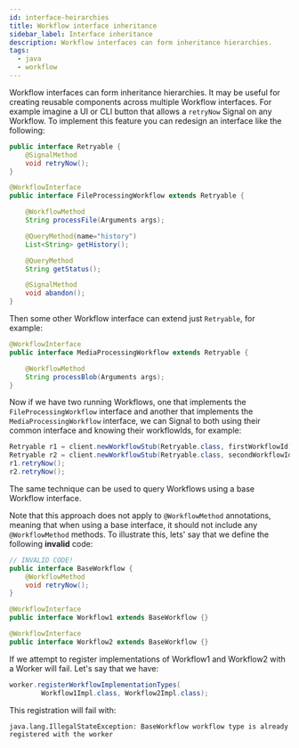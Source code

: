 ```yaml
---
id: interface-heirarchies
title: Workflow interface inheritance
sidebar_label: Interface inheritance
description: Workflow interfaces can form inheritance hierarchies.
tags:
  - java
  - workflow
---
```


Workflow interfaces can form inheritance hierarchies.
It may be useful for creating reusable components across multiple
Workflow interfaces.
For example imagine a UI or CLI button that allows a `retryNow` Signal on any Workflow. To implement this feature you can redesign an interface like the following:

```java
public interface Retryable {
    @SignalMethod
    void retryNow();
}

@WorkflowInterface
public interface FileProcessingWorkflow extends Retryable {

    @WorkflowMethod
    String processFile(Arguments args);

    @QueryMethod(name="history")
    List<String> getHistory();

    @QueryMethod
    String getStatus();

    @SignalMethod
    void abandon();
}
```

Then some other Workflow interface can extend just `Retryable`, for example:

```java
@WorkflowInterface
public interface MediaProcessingWorkflow extends Retryable {

    @WorkflowMethod
    String processBlob(Arguments args);
}
```

Now if we have two running Workflows, one that implements the `FileProcessingWorkflow` interface and another that implements the `MediaProcessingWorkflow` interface, we can Signal to both using their common interface and knowing their workflowIds, for example:

```java
Retryable r1 = client.newWorkflowStub(Retryable.class, firstWorkflowId);
Retryable r2 = client.newWorkflowStub(Retryable.class, secondWorkflowId);
r1.retryNow();
r2.retryNow();
```

The same technique can be used to query Workflows using a base Workflow interface.

Note that this approach does not apply to `@WorkflowMethod` annotations, meaning that when using a base interface, it should not include any `@WorkflowMethod` methods.
To illustrate this, lets' say that we define the following **invalid** code:

```java
// INVALID CODE!
public interface BaseWorkflow {
    @WorkflowMethod
    void retryNow();
}

@WorkflowInterface
public interface Workflow1 extends BaseWorkflow {}

@WorkflowInterface
public interface Workflow2 extends BaseWorkflow {}
```

If we attempt to register implementations of Workflow1 and Workflow2 with a Worker will fail.
Let's say that we have:

```java
worker.registerWorkflowImplementationTypes(
        Workflow1Impl.class, Workflow2Impl.class);
```

This registration will fail with:

```text
java.lang.IllegalStateException: BaseWorkflow workflow type is already registered with the worker
```

